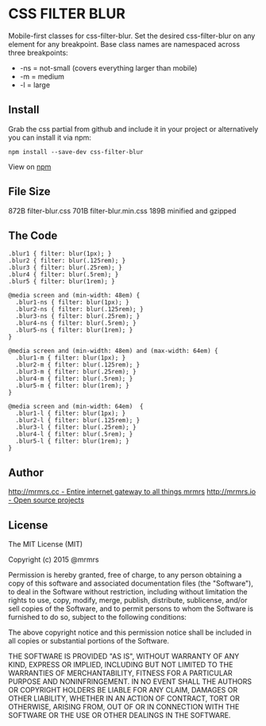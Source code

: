# CSS FILTER BLUR

  Mobile-first classes for css-filter-blur.
  Set the desired css-filter-blur on any element for any breakpoint.
  Base class names are namespaced across three breakpoints:

*  -ns = not-small (covers everything larger than mobile)
*  -m  = medium
*  -l  = large

## Install
Grab the css partial from github and include it in your project or alternatively
you can install it via npm:
```
npm install --save-dev css-filter-blur
```
View on [npm](https://www.npmjs.org/package/css-filter-blur)


## File Size

872B filter-blur.css
701B filter-blur.min.css
189B minified and gzipped

## The Code
```
.blur1 { filter: blur(1px); }
.blur2 { filter: blur(.125rem); }
.blur3 { filter: blur(.25rem); }
.blur4 { filter: blur(.5rem); }
.blur5 { filter: blur(1rem); }

@media screen and (min-width: 48em) {
  .blur1-ns { filter: blur(1px); }
  .blur2-ns { filter: blur(.125rem); }
  .blur3-ns { filter: blur(.25rem); }
  .blur4-ns { filter: blur(.5rem); }
  .blur5-ns { filter: blur(1rem); }
}

@media screen and (min-width: 48em) and (max-width: 64em) {
  .blur1-m { filter: blur(1px); }
  .blur2-m { filter: blur(.125rem); }
  .blur3-m { filter: blur(.25rem); }
  .blur4-m { filter: blur(.5rem); }
  .blur5-m { filter: blur(1rem); }
}

@media screen and (min-width: 64em)  {
  .blur1-l { filter: blur(1px); }
  .blur2-l { filter: blur(.125rem); }
  .blur3-l { filter: blur(.25rem); }
  .blur4-l { filter: blur(.5rem); }
  .blur5-l { filter: blur(1rem); }
}

```

## Author

[http://mrmrs.cc - Entire internet gateway to all things mrmrs](http://mrmrs.cc)
[http://mrmrs.io - Open source projects](http://mrmrs.io)

## License

The MIT License (MIT)

Copyright (c) 2015 @mrmrs

Permission is hereby granted, free of charge, to any person obtaining a copy
of this software and associated documentation files (the "Software"), to deal
in the Software without restriction, including without limitation the rights
to use, copy, modify, merge, publish, distribute, sublicense, and/or sell
copies of the Software, and to permit persons to whom the Software is
furnished to do so, subject to the following conditions:

The above copyright notice and this permission notice shall be included in
all copies or substantial portions of the Software.

THE SOFTWARE IS PROVIDED "AS IS", WITHOUT WARRANTY OF ANY KIND, EXPRESS OR
IMPLIED, INCLUDING BUT NOT LIMITED TO THE WARRANTIES OF MERCHANTABILITY,
FITNESS FOR A PARTICULAR PURPOSE AND NONINFRINGEMENT. IN NO EVENT SHALL THE
AUTHORS OR COPYRIGHT HOLDERS BE LIABLE FOR ANY CLAIM, DAMAGES OR OTHER
LIABILITY, WHETHER IN AN ACTION OF CONTRACT, TORT OR OTHERWISE, ARISING FROM,
OUT OF OR IN CONNECTION WITH THE SOFTWARE OR THE USE OR OTHER DEALINGS IN
THE SOFTWARE.

